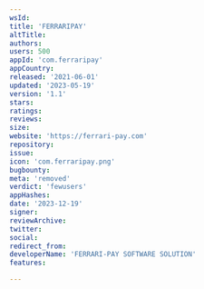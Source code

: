 ```yaml
---
wsId: 
title: 'FERRARIPAY'
altTitle: 
authors: 
users: 500
appId: 'com.ferraripay'
appCountry: 
released: '2021-06-01'
updated: '2023-05-19'
version: '1.1'
stars: 
ratings: 
reviews: 
size: 
website: 'https://ferrari-pay.com'
repository: 
issue: 
icon: 'com.ferraripay.png'
bugbounty: 
meta: 'removed'
verdict: 'fewusers'
appHashes: 
date: '2023-12-19'
signer: 
reviewArchive: 
twitter: 
social: 
redirect_from: 
developerName: 'FERRARI-PAY SOFTWARE SOLUTION'
features: 

---
```


